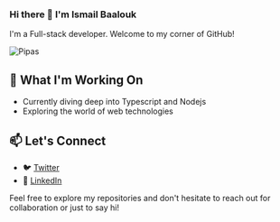 ### Hi there 👋 I'm Ismail Baalouk

I'm a Full-stack developer. Welcome to my corner of GitHub!

![Pipas](https://media.licdn.com/dms/image/D4E16AQHEioho-a82gw/profile-displaybackgroundimage-shrink_350_1400/0/1701276729004?e=1708560000&v=beta&t=Vh0mLfCnn2qpzhtEBqNZR6ZXNKWQdXEZ4DsartM6Fy0)

## 🔭 What I'm Working On

- Currently diving deep into Typescript and Nodejs
- Exploring the world of web technologies

## 📫 Let's Connect

- 🐦 [Twitter](https://twitter.com/pipasdev)
- 💼 [LinkedIn](https://www.linkedin.com/in/ismail-baalouk)

Feel free to explore my repositories and don't hesitate to reach out for collaboration or just to say hi!
